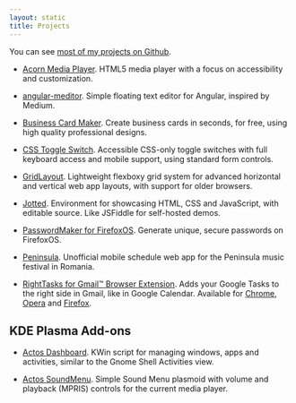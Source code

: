 ```yaml
---
layout: static
title: Projects
---
```


You can see [most of my projects on Github](https://github.com/ghinda).

* [Acorn Media Player](http://ghinda.net/acornmediaplayer/). HTML5 media player with a focus on accessibility and customization.

* [angular-meditor](http://ghinda.net/angular-meditor/).
Simple floating text editor for Angular, inspired by Medium.

* [Business Card Maker](http://bizcardmaker.com/).
Create business cards in seconds, for free, using high quality professional designs.

* [CSS Toggle Switch](http://ghinda.net/css-toggle-switch/).
Accessible CSS-only toggle switches with full keyboard access and mobile support, using standard form controls.

* [GridLayout](https://ghinda.net/gridlayout/).
Lightweight flexboxy grid system for advanced horizontal and vertical web app layouts, with support for older browsers.

* [Jotted](https://ghinda.net/jotted/).
Environment for showcasing HTML, CSS and JavaScript, with editable source. Like JSFiddle for self-hosted demos.

* [PasswordMaker for FirefoxOS](https://github.com/ghinda/passwordmaker-mobile).
Generate unique, secure passwords on FirefoxOS.

* [Peninsula](https://github.com/ghinda/peninsula).
Unofficial mobile schedule web app for the Peninsula music festival in Romania.

* [RightTasks for Gmail™ Browser Extension](https://github.com/ghinda/righttasks).
Adds your Google Tasks to the right side in Gmail, like in Google Calendar. Available for [Chrome](https://chrome.google.com/webstore/detail/righttasks-for-gmail/hgniockidojcaaolfcbbkaaakbjdebpe?utm_source=chrome-ntp-icon), [Opera](https://addons.opera.com/en/extensions/details/righttasks-for-gmailtm/?display=en) and [Firefox](https://addons.mozilla.org/en-US/firefox/addon/righttasks-for-gmail/).


KDE Plasma Add-ons
------------------

* [Actos Dashboard](http://kde-look.org/content/show.php/Actos+Dashboard?content=163711).
KWin script for managing windows, apps and activities, similar to the Gnome Shell Activities view.

* [Actos SoundMenu](http://kde-look.org/content/show.php/Actos+SoundMenu?content=163707).
Simple Sound Menu plasmoid with volume and playback (MPRIS) controls for the current media player.
